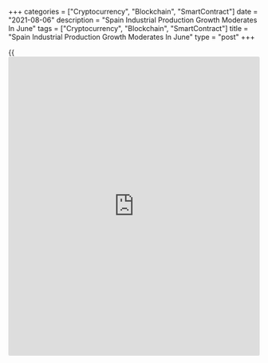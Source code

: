 +++
categories = ["Cryptocurrency", "Blockchain", "SmartContract"]
date = "2021-08-06"
description = "Spain Industrial Production Growth Moderates In June"
tags = ["Cryptocurrency", "Blockchain", "SmartContract"]
title = "Spain Industrial Production Growth Moderates In June"
type = "post"
+++

{{<iframe id="large-banner" src="https://www.bounty.group/#slide=26.0" width="100%" height="600" scrolling="no" style="border: 0px solid rgb(216, 221, 230); border-radius: 3px;">}}

Spain's industrial production growth continued to moderate in June, data
from the statistical office INE showed on Friday.

Industrial output expanded 11.1 percent in June from the last year,
following May's 25 percent growth.

On an unadjusted basis, industrial production growth eased to 11.2
percent from 27.9 percent annual growth logged in May.

Month-on-month, industrial production logged a decline of 1 percent,
after rising 1.5 percent in May. This was the first decline since last
January.  
  
Among sub-sector, production of consumer goods was up 11.1 percent and
that of intermediate goods advanced 19.1 percent. Capital goods
production moved up 6.2 percent and energy output by 3.5 percent.

For comments and feedback [contact](https://www.playgroundfx.com/contact/): editorial@rtt[news](https://www.letsplayfx.com/blog/forex-news-website/).com

[Economic News][1]

 **What parts of the world are seeing the best (and worst) economic
performances lately? Click[here][2] to check out our [Econ Scorecard][2]
and find out! See up-to-the-moment [ranking](https://www.playgroundfx.com/blog/crypto-exchange-ranking/)s for the best and worst
performers in [GDP][3], [unemployment rate][4], [inflation][5] and much
more.**

   1. www.rtt[news](https://www.letsplayfx.com/blog/forex-news-website/).com/Content/EconomicNews.aspx
   2. www.rtt[news](https://www.letsplayfx.com/blog/forex-news-website/).com/economic-scorecard/world-rank/PPI/highest-performance.aspx
   3. www.rtt[news](https://www.letsplayfx.com/blog/forex-news-website/).com/economic-scorecard/world-rank/GDP/highest-performance.aspx
   4. www.rtt[news](https://www.letsplayfx.com/blog/forex-news-website/).com/economic-scorecard/world-rank/unemployment-rate/lowest-performance.aspx
   5. www.rtt[news](https://www.letsplayfx.com/blog/forex-news-website/).com/economic-scorecard/world-rank/CPI/highest-performance.aspx